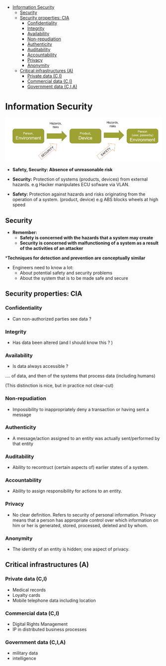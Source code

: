- [Information Security](#information-security)
  - [Security](#security)
  - [Security properties: CIA](#security-properties-cia)
    - [Confidentiality](#confidentiality)
    - [Integrity](#integrity)
    - [Availability](#availability)
    - [Non-repudiation](#non-repudiation)
    - [Authenticity](#authenticity)
    - [Auditability](#auditability)
    - [Accountability](#accountability)
    - [Privacy](#privacy)
    - [Anonymity](#anonymity)
  - [Critical infrastructures (A)](#critical-infrastructures-a)
    - [Private data (C,I)](#private-data-ci)
    - [Commercial data (C,I)](#commercial-data-ci)
    - [Government data (C,I,A)](#government-data-cia)

# Information Security

![](./images/security_init.png)

- **Safety, Security: Absence of unreasonable risk**

- **Security:** Protection of systems (products, devices) from external hazards. e.g Hacker manipulates ECU sofware via VLAN.

- **Safety:** Protection against hazards and risks originating from the operation of a system. (product, device) e.g ABS blocks wheels at high speed


## Security

- **Remember:**
    - **Safety is concerned with the hazards that a system may create**
    - **Security is concerned with malfunctioning of a system as a result of the activities of an attacker** 

***Techniques for detection and prevention are conceptually similar**

- Engineers need to know a lot:
    - About potential safety and security problems
    - About the system that is to be made safe and secure

## Security properties: CIA 

### Confidentiality 

- Can non-authorized parties see data ? 

### Integrity

- Has data been altered (and I should know this ? )

### Availability 
- Is data always accessible ? 


.... of data, and then of the systems that process data (including humans)

(This distinction is nice, but in practice not clear-cut)


### Non-repudiation 

- Impossibility to inappropriately deny a transaction or having sent a message

### Authenticity

- A message/action assigned to an entity was actually sent/performed by that entity

### Auditability

- Ability to recontruct (certain aspects of) earlier states of a system. 

### Accountability 

- Ability to assign responsibility for actions to an entity.

### Privacy 

- No clear definition. Refers to security of personal information. Privacy means that a person has appropriate control over which information on him or her is generated, stored, processed, deleted and by whom. 

### Anonymity
- The identity of an entity is hidden; one aspect of privacy.


## Critical infrastructures (A)

### Private data (C,I)
- Medical records
- Loyalty cards
- Mobile telephone data including location
### Commercial data (C,I)
- Digital Rights Management
- IP in distributed business processes
### Government data (C,I,A)
-  military data 
- intelligence